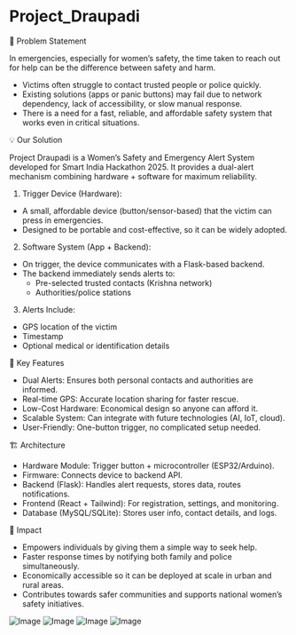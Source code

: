 # Project_Draupadi
🔎 Problem Statement

In emergencies, especially for women’s safety, the time taken to reach out for help can be the difference between safety and harm.
- Victims often struggle to contact trusted people or police quickly.
- Existing solutions (apps or panic buttons) may fail due to network dependency, lack of accessibility, or slow manual response.
- There is a need for a fast, reliable, and affordable safety system that works even in critical situations.

💡 Our Solution

Project Draupadi is a Women’s Safety and Emergency Alert System developed for Smart India Hackathon 2025.
It provides a dual-alert mechanism combining hardware + software for maximum reliability.
1. Trigger Device (Hardware):
- A small, affordable device (button/sensor-based) that the victim can press in emergencies.
- Designed to be portable and cost-effective, so it can be widely adopted.

2. Software System (App + Backend):
- On trigger, the device communicates with a Flask-based backend.
- The backend immediately sends alerts to:
  - Pre-selected trusted contacts (Krishna network)
  - Authorities/police stations

3. Alerts Include:
- GPS location of the victim
- Timestamp
- Optional medical or identification details

🌟 Key Features

- Dual Alerts: Ensures both personal contacts and authorities are informed.
- Real-time GPS: Accurate location sharing for faster rescue.
- Low-Cost Hardware: Economical design so anyone can afford it.
- Scalable System: Can integrate with future technologies (AI, IoT, cloud).
- User-Friendly: One-button trigger, no complicated setup needed.

🏗 Architecture

- Hardware Module: Trigger button + microcontroller (ESP32/Arduino).
- Firmware: Connects device to backend API.
- Backend (Flask): Handles alert requests, stores data, routes notifications.
- Frontend (React + Tailwind): For registration, settings, and monitoring.
- Database (MySQL/SQLite): Stores user info, contact details, and logs.

🎯 Impact

- Empowers individuals by giving them a simple way to seek help.
- Faster response times by notifying both family and police simultaneously.
- Economically accessible so it can be deployed at scale in urban and rural areas.
- Contributes towards safer communities and supports national women’s safety initiatives.

![Image](https://github.com/user-attachments/assets/361dd264-156b-4d5e-9304-763e0b205cd6)
![Image](https://github.com/user-attachments/assets/e78053bb-cb7e-45e7-b47b-86f01929d789)
![Image](https://github.com/user-attachments/assets/1d1e0103-9bbd-47a0-80b0-0645dc2add7d)
![Image](https://github.com/user-attachments/assets/91b12982-c387-4904-8260-902319e848ab)
